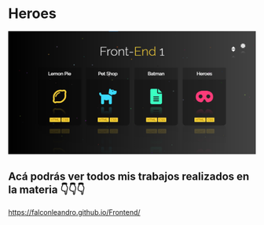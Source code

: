 # Heroes


![Vista Previa](img/unknown.png)



## Acá podrás ver todos mis trabajos realizados en la materia 👇👇👇

https://falconleandro.github.io/Frontend/

